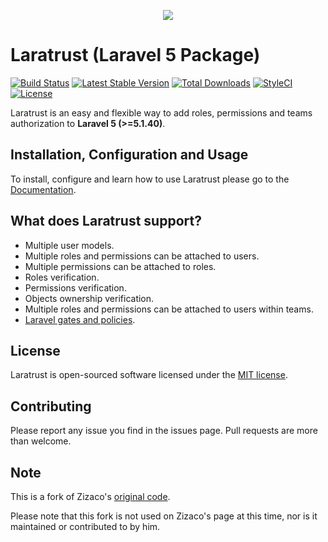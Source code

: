 <p align="center"><img src="https://cdn.rawgit.com/santigarcor/laratrust/135aa15fecd22a512c444389d1f8cb94e72d0fa7/docs/img/laratrust.svg"></p>

# Laratrust (Laravel 5 Package)

[![Build Status](https://travis-ci.org/santigarcor/laratrust.svg?branch=master)](https://travis-ci.org/santigarcor/laratrust)
[![Latest Stable Version](https://poser.pugx.org/santigarcor/laratrust/v/stable)](https://packagist.org/packages/santigarcor/laratrust)
[![Total Downloads](https://poser.pugx.org/santigarcor/laratrust/downloads)](https://packagist.org/packages/santigarcor/laratrust)
[![StyleCI](https://styleci.io/repos/59691202/shield)](https://styleci.io/repos/59691202)
[![License](https://poser.pugx.org/santigarcor/laratrust/license)](https://packagist.org/packages/santigarcor/laratrust)

Laratrust is an easy and flexible way to add roles, permissions and teams authorization to **Laravel 5 (>=5.1.40)**.

## Installation, Configuration and Usage
To install, configure and learn how to use Laratrust please go to the [Documentation](http://laratrust.readthedocs.io/).

## What does Laratrust support?

- Multiple user models.
- Multiple roles and permissions can be attached to users.
- Multiple permissions can be attached to roles.
- Roles verification.
- Permissions verification.
- Objects ownership verification.
- Multiple roles and permissions can be attached to users within teams.
- [Laravel gates and policies](http://laratrust.readthedocs.io/en/4.0/troubleshooting.html).

## License

Laratrust is open-sourced software licensed under the [MIT license](http://opensource.org/licenses/MIT).

## Contributing

Please report any issue you find in the issues page. Pull requests are more than welcome.

## Note

This is a fork of Zizaco's [original code](https://github.com/Zizaco/entrust).

Please note that this fork is not used on Zizaco's page at this time, nor is it maintained or contributed to by him.
